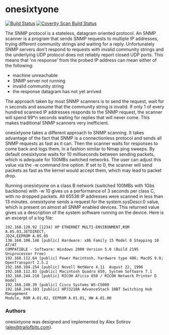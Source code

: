 onesixtyone
===========

[![Build Status](https://travis-ci.org/trailofbits/onesixtyone.svg)](https://travis-ci.org/trailofbits/onesixtyone)
[![Coverity Scan Build Status](https://scan.coverity.com/projects/10906/badge.svg)](https://scan.coverity.com/projects/onesixtyone)

The SNMP protocol is a stateless, datagram oriented protocol. An SNMP scanner is a program that sends SNMP requests to multiple IP addresses, trying different community strings and waiting for a reply. Unfortunately SNMP servers don't respond to requests with invalid community strings and the underlying UDP protocol does not reliably report closed UDP ports. This means that 'no response' from the probed IP address can mean either of the following:

* machine unreachable
* SNMP server not running
* invalid community string
* the response datagram has not yet arrived

The approach taken by most SNMP scanners is to send the request, wait for n seconds and assume that the community string is invalid. If only 1 of every hundred scanned IP addresses responds to the SNMP request, the scanner will spend 99\*n seconds waiting for replies that will never come. This makes traditional SNMP scanners very inefficient.

onesixtyone takes a different approach to SNMP scanning. It takes advantage of the fact that SNMP is a connectionless protocol and sends all SNMP requests as fast as it can. Then the scanner waits for responses to come back and logs them, in a fashion similar to Nmap ping sweeps. By default onesixtyone waits for 10 milliseconds between sending packets, which is adequate for 100MBs switched networks. The user can adjust this value via the -w command line option. If set to 0, the scanner will send packets as fast as the kernel would accept them, which may lead to packet drop.

Running onesixtyone on a class B network (switched 100MBs with 1Gbs backbone) with -w 10 gives us a performance of 3 seconds per class C, with no dropped packets. All 65536 IP addresses were scanned in less than 13 minutes. onesixtyone sends a request for the system.sysDescr.0 value, which is present on almost all SNMP enabled devices. This returned value gives us a description of the system software running on the device. Here is an excerpt of a log file:

```
192.168.120.92 [1234] HP ETHERNET MULTI-ENVIRONMENT,ROM A.05.03,JETDIRECT,
JD24,EEPROM A.05.05
130.160.108.146 [public] Hardware: x86 Family 15 Model 0 Stepping 10 AT/AT
COMPATIBLE - Software: Windows 2000 Version 5.0 (Build 2195 Uniprocessor Free)
192.168.112.64 [public] Power Macintosh, hardware type 406; MacOS 9.0;
OpenTransport 2.5.2
192.168.104.254 [public] Novell NetWare 4.11  August 22, 1996
192.168.112.83 [public] Macintosh Quadra 650, System Software 7.1 
192.168.244.210 [public] RICOH Aficio 850 / RICOH Network Printer D model
192.168.240.39 [public] Cisco Systems WS-C5000
192.168.244.103 [public] HPJ3210A AdvanceStack 10BT Switching Hub Management
Module, ROM A.01.02, EEPROM A.01.01, HW A.01.00
```

### Authors

onesixtyone was designed and implemented by Alex Sotirov (alex@trailofbits.com).

